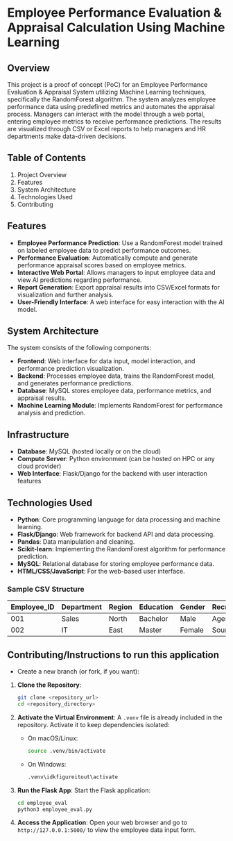 # Employee Performance Evaluation & Appraisal Calculation Using Machine Learning

## Overview

This project is a proof of concept (PoC) for an Employee Performance Evaluation & Appraisal System utilizing Machine Learning techniques, specifically the RandomForest algorithm. The system analyzes employee performance data using predefined metrics and automates the appraisal process. Managers can interact with the model through a web portal, entering employee metrics to receive performance predictions. The results are visualized through CSV or Excel reports to help managers and HR departments make data-driven decisions.

## Table of Contents

1. Project Overview
2. Features
3. System Architecture
4. Technologies Used
5. Contributing

## Features

- **Employee Performance Prediction**: Use a RandomForest model trained on labeled employee data to predict performance outcomes.
- **Performance Evaluation**: Automatically compute and generate performance appraisal scores based on employee metrics.
- **Interactive Web Portal**: Allows managers to input employee data and view AI predictions regarding performance.
- **Report Generation**: Export appraisal results into CSV/Excel formats for visualization and further analysis.
- **User-Friendly Interface**: A web interface for easy interaction with the AI model.

## System Architecture

The system consists of the following components:

- **Frontend**: Web interface for data input, model interaction, and performance prediction visualization.
- **Backend**: Processes employee data, trains the RandomForest model, and generates performance predictions.
- **Database**: MySQL stores employee data, performance metrics, and appraisal results.
- **Machine Learning Module**: Implements RandomForest for performance analysis and prediction.

## Infrastructure

- **Database**: MySQL (hosted locally or on the cloud)
- **Compute Server**: Python environment (can be hosted on HPC or any cloud provider)
- **Web Interface**: Flask/Django for the backend with user interaction features

## Technologies Used

- **Python**: Core programming language for data processing and machine learning.
- **Flask/Django**: Web framework for backend API and data processing.
- **Pandas**: Data manipulation and cleaning.
- **Scikit-learn**: Implementing the RandomForest algorithm for performance prediction.
- **MySQL**: Relational database for storing employee performance data.
- **HTML/CSS/JavaScript**: For the web-based user interface.

### Sample CSV Structure

| Employee_ID | Department | Region | Education | Gender | Recruitment_Channel | Num_Trainings | Age | Previous_Year_Rating | Length_of_Service | Awards_Won | Avg_Training_Score | Promotion_Status |
|-------------|------------|--------|-----------|--------|---------------------|---------------|-----|----------------------|-------------------|------------|--------------------|------------------|
| 001         | Sales      | North  | Bachelor  | Male   | Agency              | 3             | 30  | 4                    | 5                 | 1          | 80                 | 0                |
| 002         | IT         | East   | Master    | Female | Sourcing            | 2             | 28  | 3                    | 4                 | 0          | 70                 | 1                |

## Contributing/Instructions to run this application

- Create a new branch (or fork, if you want):

1. **Clone the Repository**:
   ```bash
   git clone <repository_url>
   cd <repository_directory>
   ```

2. **Activate the Virtual Environment**:
   A `.venv` file is already included in the repository. Activate it to keep dependencies isolated:
   - On macOS/Linux:
     ```bash
     source .venv/bin/activate
     ```
   - On Windows:
     ```bash
     .venv\idkfigureitout\activate
     ```
     
5. **Run the Flask App**:
   Start the Flask application:
   ```bash
   cd employee_eval
   python3 employee_eval.py
   ```

6. **Access the Application**:
   Open your web browser and go to `http://127.0.0.1:5000/` to view the employee data input form.
